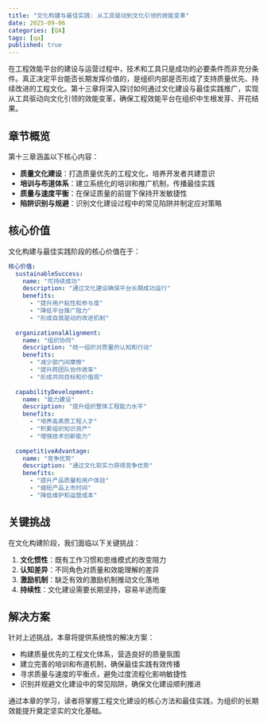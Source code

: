 ```yaml
---
title: "文化构建与最佳实践: 从工具驱动到文化引领的效能变革"
date: 2025-09-06
categories: [QA]
tags: [qa]
published: true
---
```

在工程效能平台的建设与运营过程中，技术和工具只是成功的必要条件而非充分条件。真正决定平台能否长期发挥价值的，是组织内部是否形成了支持质量优先、持续改进的工程文化。第十三章将深入探讨如何通过文化建设与最佳实践推广，实现从工具驱动向文化引领的效能变革，确保工程效能平台在组织中生根发芽、开花结果。

## 章节概览

第十三章涵盖以下核心内容：

*   **质量文化建设**：打造质量优先的工程文化，培养开发者共建意识
*   **培训与布道体系**：建立系统化的培训和推广机制，传播最佳实践
*   **质量与速度平衡**：在保证质量的前提下保持开发敏捷性
*   **陷阱识别与规避**：识别文化建设过程中的常见陷阱并制定应对策略

## 核心价值

文化构建与最佳实践阶段的核心价值在于：

```yaml
核心价值:
  sustainableSuccess:
    name: "可持续成功"
    description: "通过文化建设确保平台长期成功运行"
    benefits:
      - "提升用户粘性和参与度"
      - "降低平台推广阻力"
      - "形成自我驱动的改进机制"
  
  organizationalAlignment:
    name: "组织协同"
    description: "统一组织对质量的认知和行动"
    benefits:
      - "减少部门间摩擦"
      - "提升跨团队协作效率"
      - "形成共同目标和价值观"
  
  capabilityDevelopment:
    name: "能力建设"
    description: "提升组织整体工程能力水平"
    benefits:
      - "培养高素质工程人才"
      - "积累组织知识资产"
      - "增强技术创新能力"
  
  competitiveAdvantage:
    name: "竞争优势"
    description: "通过文化软实力获得竞争优势"
    benefits:
      - "提升产品质量和用户体验"
      - "缩短产品上市时间"
      - "降低维护和运营成本"
```

## 关键挑战

在文化构建阶段，我们面临以下关键挑战：

1. **文化惯性**：既有工作习惯和思维模式的改变阻力
2. **认知差异**：不同角色对质量和效能理解的差异
3. **激励机制**：缺乏有效的激励机制推动文化落地
4. **持续性**：文化建设需要长期坚持，容易半途而废

## 解决方案

针对上述挑战，本章将提供系统性的解决方案：

*   构建质量优先的工程文化体系，营造良好的质量氛围
*   建立完善的培训和布道机制，确保最佳实践有效传播
*   寻求质量与速度的平衡点，避免过度流程化影响敏捷性
*   识别并规避文化建设中的常见陷阱，确保文化建设顺利推进

通过本章的学习，读者将掌握工程文化建设的核心方法和最佳实践，为组织的长期效能提升奠定坚实的文化基础。